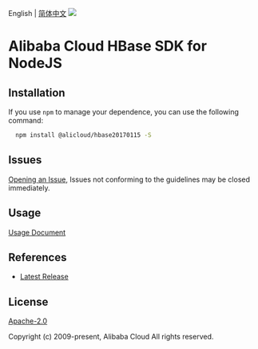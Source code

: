 English | [简体中文](README-CN.md)
![](https://aliyunsdk-pages.alicdn.com/icons/AlibabaCloud.svg)

# Alibaba Cloud HBase SDK for NodeJS

## Installation
If you use `npm` to manage your dependence, you can use the following command:

```sh
  npm install @alicloud/hbase20170115 -S
```

## Issues
[Opening an Issue](https://github.com/aliyun/alibabacloud-typescript-sdk/issues/new), Issues not conforming to the guidelines may be closed immediately.

## Usage
[Usage Document](https://github.com/aliyun/alibabacloud-typescript-sdk/blob/master/docs/Usage-EN.md#quick-examples)

## References
* [Latest Release](https://github.com/aliyun/alibabacloud-typescript-sdk/)

## License
[Apache-2.0](http://www.apache.org/licenses/LICENSE-2.0)

Copyright (c) 2009-present, Alibaba Cloud All rights reserved.
